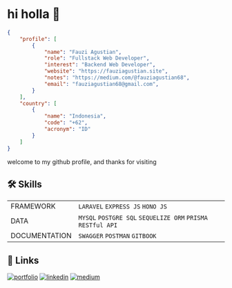 
# hi holla 👋


```json
{ 
    "profile": [
        { 
            "name": "Fauzi Agustian",
            "role": "Fullstack Web Developer",
            "interest": "Backend Web Developer",
            "website": "https://fauziagustian.site",
            "notes": "https://medium.com/@fauziagustian68",
            "email": "fauziagustian68@gmail.com",
        }
    ],
    "country": [
        { 
            "name": "Indonesia", 
            "code": "+62", 
            "acronym": "ID" 
        }
    ]
}
```

welcome to my github profile, and thanks for visiting



## 🛠 Skills

|                                                                                                                                        |  |
|---------------------------------------------------------------------------------------------------------------------------------------------|------|
| FRAMEWORK | `LARAVEL` `EXPRESS JS` `HONO JS`|
| DATA | `MYSQL` `POSTGRE SQL` `SEQUELIZE ORM` `PRISMA` `RESTful API` |
| DOCUMENTATION | `SWAGGER` `POSTMAN` `GITBOOK` |



## 🔗 Links
[![portfolio](https://img.shields.io/badge/my_portfolio-b0d?style=for-the-badge&logo=ko-fi&logoColor=white)](https://fauziweb.site/)
[![linkedin](https://img.shields.io/badge/linkedin-0A66C2?style=for-the-badge&logo=linkedin&logoColor=white)](https://www.linkedin.com/in/fauziagustiann/)
[![medium](https://img.shields.io/badge/On%20Medium-133337?style=for-the-badge&logo=medium&logoColor=whit)](https://medium.com/@fauziagustian68)

